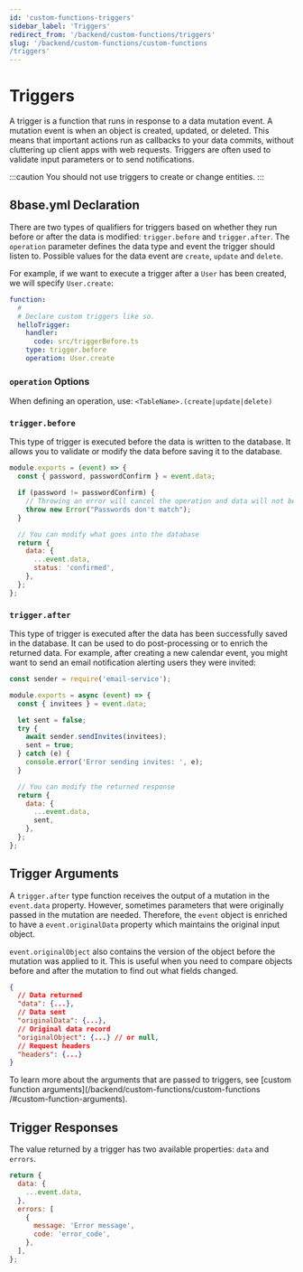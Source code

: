 ```yaml
---
id: 'custom-functions-triggers'
sidebar_label: 'Triggers'
redirect_from: '/backend/custom-functions/triggers'
slug: '/backend/custom-functions/custom-functions
/triggers'
---
```

# Triggers

A trigger is a function that runs in response to a data mutation event. A mutation event is when an object is created, updated, or deleted. This means that important actions run as callbacks to your data commits, without cluttering up client apps with web requests. Triggers are often used to validate input parameters or to send notifications.

:::caution
You should not use triggers to create or change entities.
:::

## 8base.yml Declaration

There are two types of qualifiers for triggers based on whether they run before or after the data is modified: `trigger.before` and `trigger.after`. The `operation` parameter defines the data type and event the trigger should listen to. Possible values for the data event are `create`, `update` and `delete`. 

For example, if we want to execute a trigger after a `User` has been created, we will specify `User.create`: 

```yaml
function:
  #
  # Declare custom triggers like so.
  helloTrigger:
    handler:
      code: src/triggerBefore.ts
    type: trigger.before
    operation: User.create
```
### `operation` Options

When defining an operation, use: `<TableName>.(create|update|delete)`

### `trigger.before`

This type of trigger is executed before the data is written to the database. It allows you to validate or modify the data before saving it to the database.

```javascript
module.exports = (event) => {
  const { password, passwordConfirm } = event.data;

  if (password != passwordConfirm) {
    // Throwing an error will cancel the operation and data will not be inserted
    throw new Error("Passwords don't match");
  }

  // You can modify what goes into the database
  return {
    data: {
      ...event.data,
      status: 'confirmed',
    },
  };
};
```

### `trigger.after`

This type of trigger is executed after the data has been successfully saved in the database. It can be used to do post-processing or to enrich the returned data. For example, after creating a new calendar event, you might want to send an email notification alerting users they were invited:

```javascript
const sender = require('email-service');

module.exports = async (event) => {
  const { invitees } = event.data;

  let sent = false;
  try {
    await sender.sendInvites(invitees);
    sent = true;
  } catch (e) {
    console.error('Error sending invites: ', e);
  }

  // You can modify the returned response
  return {
    data: {
      ...event.data,
      sent,
    },
  };
};
```

## Trigger Arguments

A `trigger.after` type function receives the output of a mutation in the `event.data` property. However, sometimes parameters that were originally passed in the mutation are needed. Therefore, the `event` object is enriched to have a `event.originalData` property which maintains the original input object.

`event.originalObject` also contains the version of the object before the mutation was applied to it. This is useful when you need to compare objects before and after the mutation to find out what fields changed.

```json
{
  // Data returned
  "data": {...},
  // Data sent
  "originalData": {...},
  // Original data record
  "originalObject": {...} // or null,
  // Request headers
  "headers": {...}
}
```

To learn more about the arguments that are passed to triggers, see [custom function arguments](/backend/custom-functions/custom-functions
/#custom-function-arguments).

## Trigger Responses

The value returned by a trigger has two available properties: `data` and `errors`.

```javascript
return {
  data: {
    ...event.data,
  },
  errors: [
    {
      message: 'Error message',
      code: 'error_code',
    },
  ],
};
```

